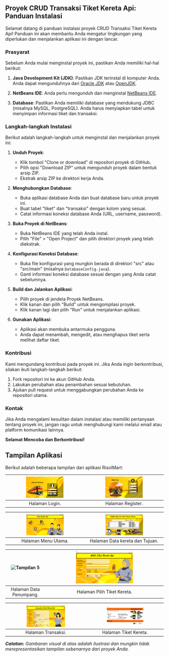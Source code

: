 ## Proyek CRUD Transaksi Tiket Kereta Api: Panduan Instalasi

Selamat datang di panduan instalasi proyek CRUD Transaksi Tiket Kereta Api! Panduan ini akan membantu Anda mengatur lingkungan yang diperlukan dan menjalankan aplikasi ini dengan lancar.

### Prasyarat

Sebelum Anda mulai menginstal proyek ini, pastikan Anda memiliki hal-hal berikut:

1. **Java Development Kit (JDK)**: Pastikan JDK terinstal di komputer Anda. Anda dapat mengunduhnya dari [Oracle JDK](https://www.oracle.com/java/technologies/javase-downloads.html) atau [OpenJDK](https://openjdk.java.net/).

2. **NetBeans IDE**: Anda perlu mengunduh dan menginstal [NetBeans IDE](https://netbeans.apache.org/download/index.html).

3. **Database**: Pastikan Anda memiliki database yang mendukung JDBC (misalnya MySQL, PostgreSQL). Anda harus menyiapkan tabel untuk menyimpan informasi tiket dan transaksi.

### Langkah-langkah Instalasi

Berikut adalah langkah-langkah untuk menginstal dan menjalankan proyek ini:

1. **Unduh Proyek**:
   - Klik tombol "Clone or download" di repositori proyek di GitHub.
   - Pilih opsi "Download ZIP" untuk mengunduh proyek dalam bentuk arsip ZIP.
   - Ekstrak arsip ZIP ke direktori kerja Anda.

2. **Menghubungkan Database**:
   - Buka aplikasi database Anda dan buat database baru untuk proyek ini.
   - Buat tabel "tiket" dan "transaksi" dengan kolom yang sesuai.
   - Catat informasi koneksi database Anda (URL, username, password).

3. **Buka Proyek di NetBeans**:
   - Buka NetBeans IDE yang telah Anda instal.
   - Pilih "File" > "Open Project" dan pilih direktori proyek yang telah diekstrak.

4. **Konfigurasi Koneksi Database**:
   - Buka file konfigurasi yang mungkin berada di direktori "src" atau "src/main" (misalnya `DatabaseConfig.java`).
   - Ganti informasi koneksi database sesuai dengan yang Anda catat sebelumnya.

5. **Build dan Jalankan Aplikasi**:
   - Pilih proyek di jendela Proyek NetBeans.
   - Klik kanan dan pilih "Build" untuk mengompilasi proyek.
   - Klik kanan lagi dan pilih "Run" untuk menjalankan aplikasi.

6. **Gunakan Aplikasi**:
   - Aplikasi akan membuka antarmuka pengguna.
   - Anda dapat menambah, mengedit, atau menghapus tiket serta melihat daftar tiket.

### Kontribusi

Kami mengundang kontribusi pada proyek ini. Jika Anda ingin berkontribusi, silakan ikuti langkah-langkah berikut:

1. Fork repositori ini ke akun GitHub Anda.
2. Lakukan perubahan atau penambahan sesuai kebutuhan.
3. Ajukan pull request untuk menggabungkan perubahan Anda ke repositori utama.

### Kontak

Jika Anda mengalami kesulitan dalam instalasi atau memiliki pertanyaan tentang proyek ini, jangan ragu untuk menghubungi kami melalui email atau platform komunikasi lainnya.

**Selamat Mencoba dan Berkontribusi!**

## Tampilan Aplikasi

Berikut adalah beberapa tampilan dari aplikasi RisolMart:


| <img src="https://github.com/Skrnagrh/crud_java_netbeans/raw/main/1.tampilan/1.PNG" alt="Tampilan 1" width="50%"> | <img src="https://github.com/Skrnagrh/crud_java_netbeans/raw/main/1.tampilan/2.PNG" alt="Tampilan 2" width="50%"> |
|:---:|:---:|
| Halaman Login. | Halaman Register. |

| <img src="https://github.com/Skrnagrh/crud_java_netbeans/raw/main/1.tampilan/3.PNG" alt="Tampilan 3" width="50%"> | <img src="https://github.com/Skrnagrh/crud_java_netbeans/raw/main/1.tampilan/4.PNG" alt="Tampilan 4" width="50%"> |
|:---:|:---:|
| Halaman Menu Utama. | Halaman Data kereta dan Tujuan. |

| <img src="https://github.com/Skrnagrh/crud_java_netbeansraw/main/1.tampilan/5.PNG" alt="Tampilan 5" width="50%"> | <img src="https://github.com/Skrnagrh/crud_java_netbeans/raw/main/1.tampilan/6.PNG" alt="Tampilan 6" width="50%"> |
|:---:|:---:|
| Halaman Data Penumpang. | Halaman Pilih Tiket Kereta. |

| <img src="https://github.com/Skrnagrh/crud_java_netbeans/raw/main/1.tampilan/7.PNG" alt="Tampilan 5" width="50%"> | <img src="https://github.com/Skrnagrh/crud_java_netbeans/raw/main/1.tampilan/8.PNG" alt="Tampilan 6" width="50%"> |
|:---:|:---:|
| Halaman Transaksi. | Halaman Tiket Kereta. |


_**Catatan:** Gambaran visual di atas adalah ilustrasi dan mungkin tidak merepresentasikan tampilan sebenarnya dari proyek Anda._
